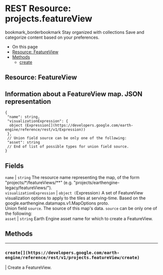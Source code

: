  
#  REST Resource: projects.featureView 
bookmark_borderbookmark Stay organized with collections  Save and categorize content based on your preferences. 
  * On this page
  * [Resource: FeatureView](https://developers.google.com/earth-engine/reference/rest/v1/projects.featureView#resource:-featureview)
  * [Methods](https://developers.google.com/earth-engine/reference/rest/v1/projects.featureView#methods)
    * [create](https://developers.google.com/earth-engine/reference/rest/v1/projects.featureView#create)


## Resource: FeatureView
Information about a FeatureView map.
JSON representation  
---  
```
{
 "name": string,
 "visualizationExpression": {
  object (Expression[](https://developers.google.com/earth-engine/reference/rest/v1/Expression))
 },
 // Union field source can be only one of the following:
 "asset": string
 // End of list of possible types for union field source.
}
```
  
Fields  
---  
`name` |  `string` The resource name representing the map, of the form "projects/*/featureViews/**" (e.g. "projects/earthengine-legacy/featureViews/").  
`visualizationExpression` |  `object (`Expression[](https://developers.google.com/earth-engine/reference/rest/v1/Expression)`)` A set of FeatureView visualization options to apply to the tiles at serving-time. Based on the google.earthengine.datamaps.v1.MapOptions proto.  
Union field `source`. The source of this map's data. `source` can be only one of the following:  
`asset` |  `string` Earth Engine asset name for which to create a FeatureView.  
## Methods  
---  
### `create[](https://developers.google.com/earth-engine/reference/rest/v1/projects.featureView/create)`
|  Create a FeatureView.  
